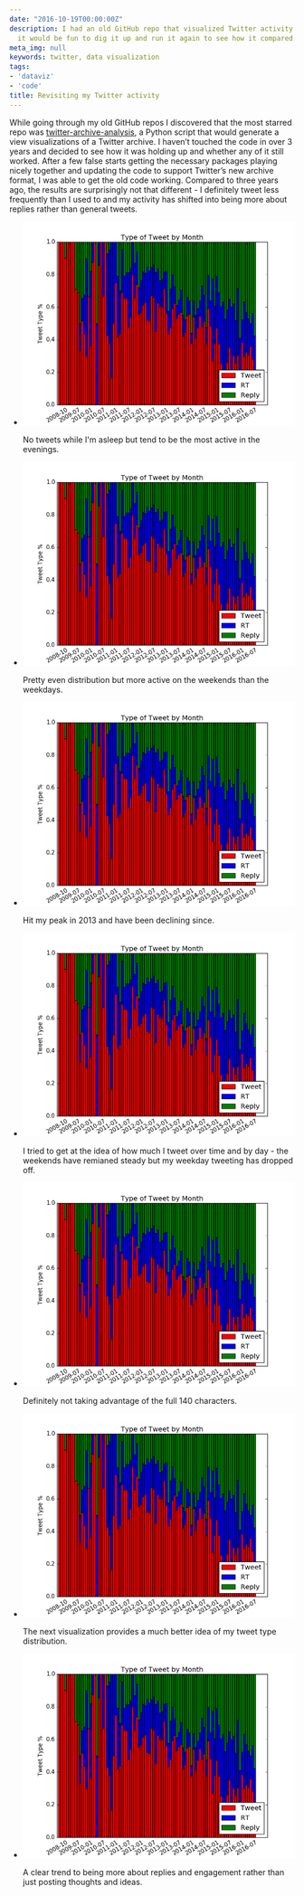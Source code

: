 ```yaml
---
date: "2016-10-19T00:00:00Z"
description: I had an old GitHub repo that visualized Twitter activity so I thought
  it would be fun to dig it up and run it again to see how it compared.
meta_img: null
keywords: twitter, data visualization
tags:
- 'dataviz'
- 'code'
title: Revisiting my Twitter activity
---
```


While going through my old GitHub repos I discovered that the most starred repo was [twitter-archive-analysis](https://github.com/dangoldin/twitter-archive-analysis), a Python script that would generate a view visualizations of a Twitter archive. I haven’t touched the code in over 3 years and decided to see how it was holding up and whether any of it still worked. After a few false starts getting the necessary packages playing nicely together and updating the code to support Twitter’s new archive format, I was able to get the old code working. Compared to three years ago, the results are surprisingly not that different - I definitely tweet less frequently than I used to and my activity has shifted into being more about replies rather than general tweets.

<ul class="thumbnails">
  <li class="span8">
    <div class="thumbnail">
      <img src="/image/by-month-type-stacked-2016.png" alt="Type of tweet sent by month - normalized" data-width="800" data-height="600" data-layout="responsive" />
      <p>No tweets while I'm asleep but tend to be the most active in the evenings.</p>
    </div>
  </li>

  <li class="span8">
    <div class="thumbnail">
      <img src="/image/by-month-type-stacked-2016.png" alt="Type of tweet sent by month - normalized" data-width="800" data-height="600" data-layout="responsive" />
      <p>Pretty even distribution but more active on the weekends than the weekdays.</p>
    </div>
  </li>

  <li class="span8">
    <div class="thumbnail">
      <img src="/image/by-month-type-stacked-2016.png" alt="Type of tweet sent by month - normalized" data-width="800" data-height="600" data-layout="responsive" />
      <p>Hit my peak in 2013 and have been declining since.</p>
    </div>
  </li>

  <li class="span8">
    <div class="thumbnail">
      <img src="/image/by-month-type-stacked-2016.png" alt="Type of tweet sent by month - normalized" data-width="800" data-height="600" data-layout="responsive" />
      <p>I tried to get at the idea of how much I tweet over time and by day - the weekends have remianed steady but my weekday tweeting has dropped off.</p>
    </div>
  </li>

  <li class="span8">
    <div class="thumbnail">
      <img src="/image/by-month-type-stacked-2016.png" alt="Type of tweet sent by month - normalized" data-width="800" data-height="600" data-layout="responsive" />
      <p>Definitely not taking advantage of the full 140 characters.</p>
    </div>
  </li>

  <li class="span8">
    <div class="thumbnail">
      <img src="/image/by-month-type-stacked-2016.png" alt="Type of tweet sent by month - normalized" data-width="800" data-height="600" data-layout="responsive" />
      <p>The next visualization provides a much better idea of my tweet type distribution.</p>
    </div>
  </li>

  <li class="span8">
    <div class="thumbnail">
      <img src="/image/by-month-type-stacked-2016.png" alt="Type of tweet sent by month - normalized" data-width="800" data-height="600" data-layout="responsive" />
      <p>A clear trend to being more about replies and engagement rather than just posting thoughts and ideas.</p>
    </div>
  </li>
</ul>
